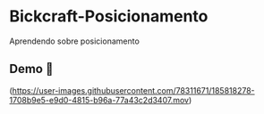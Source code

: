 # Bickcraft-Posicionamento
Aprendendo sobre posicionamento 

## Demo 🎥

(https://user-images.githubusercontent.com/78311671/185818278-1708b9e5-e9d0-4815-b96a-77a43c2d3407.mov)
